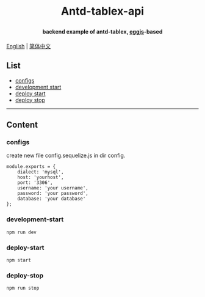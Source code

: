 # <p align="center">Antd-tablex-api</p>
#### <p align="center">backend example of antd-tablex, [eggjs](https://github.com/eggjs/egg)-based</p>

[English](./README.md) | [简体中文](./docs/README.zhCN.md)

## List
- [configs](#configs)
- [development start](#development-start)
- [deploy start](#deploy-start)
- [deploy stop](#deploy-stop)
***
## Content
### configs
create new file config.sequelize.js in dir config.
```
module.exports = {
    dialect: 'mysql',
    host: 'yourhost',
    port: '3306',
    username: 'your username',
    password: 'your password',
    database: 'your database'
};
```

### development-start
```
npm run dev
```

### deploy-start
```
npm start
```

### deploy-stop
```
npm run stop
```